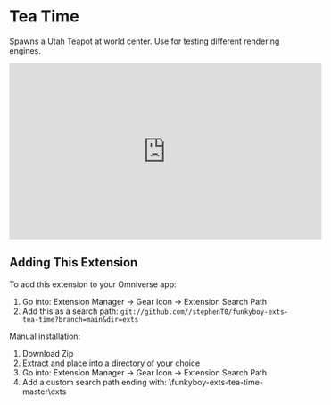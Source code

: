 # Tea Time

Spawns a Utah Teapot at world center. Use for testing different rendering engines.


<iframe width="560" height="315" src="https://www.youtube.com/embed/VYdokLpoTmg" title="YouTube video player" frameborder="0" allow="accelerometer; autoplay; clipboard-write; encrypted-media; gyroscope; picture-in-picture" allowfullscreen></iframe>


## Adding This Extension

To add this extension to your Omniverse app:
1. Go into: Extension Manager -> Gear Icon -> Extension Search Path
2. Add this as a search path: `git://github.com//stephenT0/funkyboy-exts-tea-time?branch=main&dir=exts`

Manual installation:
1. Download Zip
2. Extract and place into a directory of your choice
3. Go into: Extension Manager -> Gear Icon -> Extension Search Path
4. Add a custom search path ending with: \funkyboy-exts-tea-time-master\exts